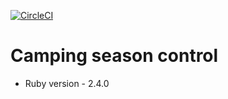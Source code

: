 [![CircleCI](https://circleci.com/gh/celsoMartins/swarga.svg?style=svg)](https://circleci.com/gh/celsoMartins/swarga)

# Camping season control

* Ruby version - 2.4.0
